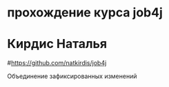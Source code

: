 # прохождение курса job4j
# Кирдис Наталья
#https://github.com/natkirdis/job4j

Объединение зафиксированных изменений